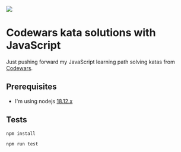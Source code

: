 ![](https://www.codewars.com/users/pabloxio/badges/large)

# Codewars kata solutions with JavaScript

Just pushing forward my JavaScript learning path solving katas from [Codewars](https://www.codewars.com/dashboard).

## Prerequisites

- I'm using nodejs [18.12.x](https://nodejs.org/en/)

## Tests


```shell
npm install
```

```shell
npm run test
```
